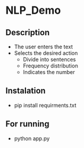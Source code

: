 # NLP_Demo

## Description

* The user enters the text
* Selects the desired action
    * Divide into sentences
    * Frequency distribution
    * Indicates the number

## Instalation

* pip install requirments.txt

## For running

* python app.py 